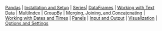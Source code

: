 [Pandas](#Pandas)  | [Installation and Setup](#Installation) | [Series](#Series)| [DataFrames](https://py.monadwizard.live/)  | [Working with Text Data](#Text_Data)
| [MultiIndex](#MultiIndex) | [GroupBy](#GroupBy) | [Merging, Joining, and Concatenating](#Merging_Joining_and_Concatenating) | [Working with Dates and Times](#Dates_and_Times) | [Panels](#Panels) | [Input and Output](#Input_and_Output) | [Visualization](#Visualization) | [Options and Settings](#Options_and_Settings)
